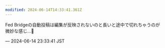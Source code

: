 ```yaml
---
modified: 2024-06-14T14:33:41.361Z
---
```


<p>Fed Bridgeの自動投稿は編集が反映されないのと長いと途中で切れちゃうのが微妙な感じ…🫥</p>

&mdash; 2024-06-14 23:33:41 JST

<!-- Original URL: https://mastodon.social/@sakuramochi0/112615464720738510-->
